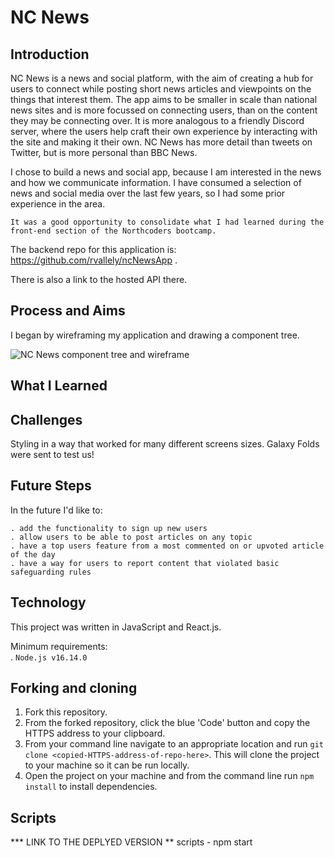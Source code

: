 # NC News

## Introduction 

NC News is a news and social platform, with the aim of creating a hub for users to connect while posting short news articles and viewpoints on the things that interest them. The app aims to be smaller in scale than national news sites and is more focussed on connecting users, than on the content they may be connecting over. It is more analogous to a friendly Discord server, where the users help craft their own experience by interacting with the site and making it their own. NC News has more detail than tweets on Twitter, but is more personal than BBC News.  
  
  I chose to build a news and social app, because I am interested in the news and how we communicate information. I have consumed a selection of news and social media over the last few years, so I had some prior experience in the area.  
    
    It was a good opportunity to consolidate what I had learned during the front-end section of the Northcoders bootcamp. 

The backend repo for this application is: https://github.com/rvallely/ncNewsApp .  
  
  There is also a link to the hosted API there.
## Process and Aims

I began by wireframing my application and drawing a component tree.  
  
  ![NC News component tree and wireframe](https://ibb.co/hVfsXQz)


## What I Learned

## Challenges 

Styling in a way that worked for many different screens sizes. Galaxy Folds were sent to test us!

## Future Steps  
  
  In the future I'd like to:  
    
    . add the functionality to sign up new users
    . allow users to be able to post articles on any topic
    . have a top users feature from a most commented on or upvoted article of the day
    . have a way for users to report content that violated basic safeguarding rules


## Technology

This project was written in JavaScript and React.js.  
  
  Minimum requirements:  
  . `Node.js v16.14.0`

## Forking and cloning  

1. Fork this repository.
2. From the forked repository, click the blue 'Code' button and copy the HTTPS address to your clipboard.
3. From your command line navigate to an appropriate location and run `git clone <copied-HTTPS-address-of-repo-here>`. This will clone the project to your machine so it can be run locally.
4. Open the project on your machine and from the command line run `npm install` to install dependencies.

## Scripts



*** LINK TO THE DEPLYED VERSION **
scripts - npm start